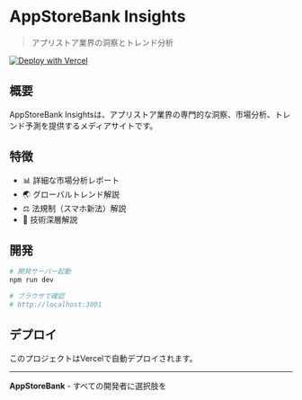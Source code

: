 # AppStoreBank Insights

> アプリストア業界の洞察とトレンド分析

[![Deploy with Vercel](https://vercel.com/button)](https://vercel.com/new/clone?repository-url=https://github.com/NEXT-STANDARD/appstorebank-insights)

## 概要

AppStoreBank Insightsは、アプリストア業界の専門的な洞察、市場分析、トレンド予測を提供するメディアサイトです。

## 特徴

- 📊 詳細な市場分析レポート
- 🌏 グローバルトレンド解説
- ⚖️ 法規制（スマホ新法）解説
- 🔧 技術深層解説

## 開発

```bash
# 開発サーバー起動
npm run dev

# ブラウザで確認
# http://localhost:3001
```

## デプロイ

このプロジェクトはVercelで自動デプロイされます。

---

**AppStoreBank** - すべての開発者に選択肢を